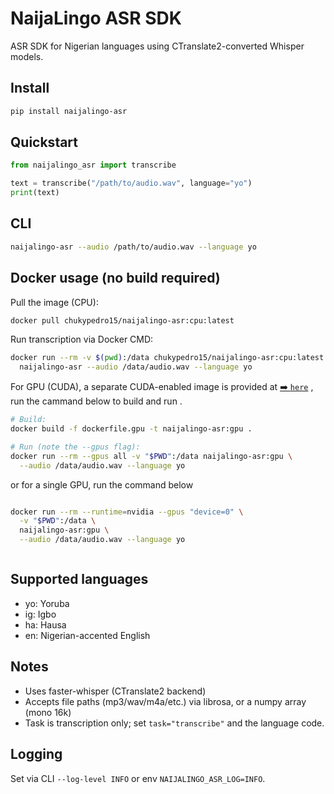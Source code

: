 # NaijaLingo ASR SDK

ASR SDK for Nigerian languages using CTranslate2-converted Whisper models.

## Install

```bash
pip install naijalingo-asr
```

## Quickstart

```python
from naijalingo_asr import transcribe

text = transcribe("/path/to/audio.wav", language="yo")
print(text)
```

## CLI

```bash
naijalingo-asr --audio /path/to/audio.wav --language yo
```

## Docker usage (no build required)

Pull the image (CPU):

```bash
docker pull chukypedro15/naijalingo-asr:cpu:latest
```

Run transcription via Docker CMD:

```bash
docker run --rm -v $(pwd):/data chukypedro15/naijalingo-asr:cpu:latest \
  naijalingo-asr --audio /data/audio.wav --language yo
```

For GPU (CUDA), a separate CUDA-enabled image is provided at [➡️ `here`](./dockerfile.gpu) , run  the cammand below to build and run .

```bash
# Build:
docker build -f dockerfile.gpu -t naijalingo-asr:gpu .
```

```bash
# Run (note the --gpus flag):
docker run --rm --gpus all -v "$PWD":/data naijalingo-asr:gpu \
  --audio /data/audio.wav --language yo
```

or for a single GPU, run the command below

```bash

docker run --rm --runtime=nvidia --gpus "device=0" \
  -v "$PWD":/data \
  naijalingo-asr:gpu \
  --audio /data/audio.wav --language yo



```

## Supported languages

- yo: Yoruba
- ig: Igbo
- ha: Hausa
- en: Nigerian-accented English

## Notes

- Uses faster-whisper (CTranslate2 backend)
- Accepts file paths (mp3/wav/m4a/etc.) via librosa, or a numpy array (mono 16k)
- Task is transcription only; set `task="transcribe"` and the language code.

## Logging

Set via CLI `--log-level INFO` or env `NAIJALINGO_ASR_LOG=INFO`.
